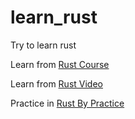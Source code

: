 # learn_rust
Try to learn rust

Learn from [Rust Course](https://course.rs/about-book.html)

Learn from [Rust Video](https://www.bilibili.com/video/BV1Wi421k7YW?p=11&vd_source=81db71e7704c3455a811aa40cdafc322)

Practice in [Rust By Practice](https://practice-zh.course.rs/why-exercise.html)

